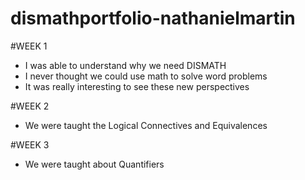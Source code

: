 # dismathportfolio-nathanielmartin

#WEEK 1
* I was able to understand why we need DISMATH
* I never thought we could use math to solve word problems
* It was really interesting to see these new perspectives

#WEEK 2
* We were taught the Logical Connectives and Equivalences

#WEEK 3
* We were taught about Quantifiers
